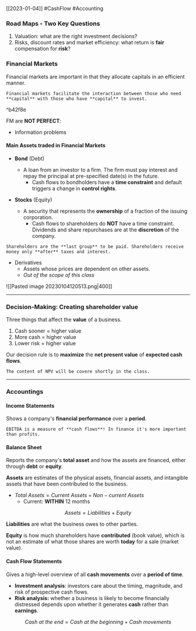 [[2023-01-04]] #CashFlow #Accounting

### Road Maps - Two Key Questions
1. Valuation: what are the right investment decisions?
2. Risks, discount rates and market efficiency: what return is **fair** compensation for **risk**?


### Financial Markets
Financial markets are important in that they allocate capitals in an efficient manner.

```ad-important
Financial markets facilitate the interaction between those who need **capital** with those who have **capital** to invest.
```

^b42f8e

FM are **NOT PERFECT**:
- Information problems

#### Main Assets traded in Financial Markets
- **Bond** (Debt)
	- A loan from an investor to a firm. The firm must pay interest and repay the principal at pre-specified date(s) in the future.
		- Cash flows to bondholders have a **time constraint** and default triggers a change in **control rights**.

- **Stocks** (Equity)
	- A security that represents the **ownership** of a fraction of the issuing corporation.
		- Cash flows to shareholders do **NOT** have a time constraint. Dividends and share repurchases are at the **discretion** of the company.

```ad-note
Shareholders are the **last group** to be paid. Shareholders receive money only **after** taxes and interest.
```

- Derivatives
	- Assets whose prices are dependent on other assets.
	- *Out of the scope of this class*

![[Pasted image 20230104120513.png|400]]


---

### Decision-Making: Creating shareholder value

Three things that affect the **value** of a business.
1. Cash sooner = higher value
2. More cash = higher value
3. Lower risk = higher value

Our decision rule is to **maximize** the **net present value** of **expected cash flows**.

```ad-hint
The content of NPV will be covere shortly in the class.
```

---

### Accountings
#### Income Statements
Shows a company's **financial performance** over a **period**.

```ad-note
EBITDA is a measure of **cash flows**! In finance it's more important than profits.
```

#### Balance Sheet
Reports the company's **total asset** and how the assets are financed, either through **debt** or **equity**.

**Assets** are estimates of the physical assets, financial assets, and intangible assets that have been contributed to the business.
- $Total\ Assets = Current\ Assets + Non-current\ Assets$
	- Current: **WITHIN** 12 months	

$$Assets = Liabilities + Equity$$

**Liabilities** are what the business owes to other parties.

**Equity** is how much shareholders have **contributed** (book value), which is not an estimate of what those shares are worth **today** for a sale (market value).

#### Cash Flow Statements
Gives a high-level overview of all **cash movements** over a **period of time**.
- **Investment analysis**: investors care about the timing, magnitude, and risk of prospective cash flows.
- **Risk analysis:** whether a business is likely to become financially distressed depends upon whether it generates **cash** rather than **earnings**.

$$Cash\ at\ the\ end = Cash\ at\ the\ beginning + Cash\ movements$$


